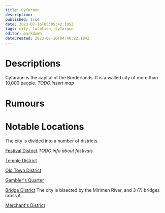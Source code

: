 ```yaml
---
title: Cyfaraun
description: 
published: true
date: 2023-07-16T05:05:42.195Z
tags: city, location, cyfaraun
editor: markdown
dateCreated: 2023-07-16T04:46:22.184Z
---
```


# Descriptions
Cyfaraun is the capital of the Borderlands. It is a walled city of more than 10,000 people.
*TODO:insert map*

# Rumours


# Notable Locations
The city is divided into a number of districts.

[Festival District](/locations/cyfaraun/festival_district) *TODO:info about festivals*

[Temple District](/locations/cyfaraun/temple_district)

[Old Town District](/locations/cyfaraun/old_town_district)

[Gambler's Quarter](/locations/cyfaraun/gamblers_quarter)

[Bridge District](/locations/cyfaraun/bridge_district) The city is bisected by the Mirimen River, and 3 *(?)* bridges cross it.

[Merchant's District](/locations/cyfaraun/merchants_district)